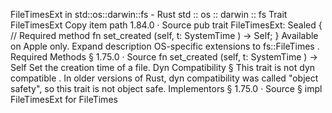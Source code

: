 FileTimesExt in std::os::darwin::fs - Rust
std
::
os
::
darwin
::
fs
Trait
FileTimesExt
Copy item path
1.84.0
·
Source
pub trait FileTimesExt: Sealed {
    // Required method
    fn
set_created
(self, t:
SystemTime
) -> Self;
}
Available on
Apple
only.
Expand description
OS-specific extensions to
fs::FileTimes
.
Required Methods
§
1.75.0
·
Source
fn
set_created
(self, t:
SystemTime
) -> Self
Set the creation time of a file.
Dyn Compatibility
§
This trait is
not
dyn compatible
.
In older versions of Rust, dyn compatibility was called "object safety", so this trait is not object safe.
Implementors
§
1.75.0
·
Source
§
impl
FileTimesExt
for
FileTimes
